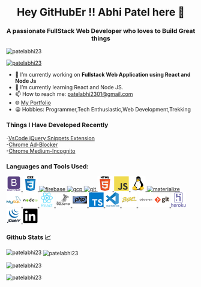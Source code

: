 <h1 align="center">Hey GitHubEr !! Abhi Patel here 👋</h1>
<h3 align="center">A passionate FullStack Web Developer who loves to Build Great things</h3>

<p align="left"> <img src="https://komarev.com/ghpvc/?username=patelabhi23&label=Profile%20views&color=0e75b6&style=flat" alt="patelabhi23" /> </p>
<p align="left"> <a href="https://github.com/ryo-ma/github-profile-trophy"><img src="https://github-profile-trophy.vercel.app/?username=patelabhi23" alt="patelabhi23" /></a> </p>

- 🔭 I’m currently working on **Fullstack Web Application using React and Node Js**
- 🌱 I’m currently learning React and Node JS.
- 📫 How to reach me: patelabhi2301@gmail.com
- 🌐 [My Portfolio](https://patel-abhi.netlify.app/)
- 😀 Hobbies: Programmer,Tech Enthusiastic,Web Development,Trekking

<h3 align="left">Things I Have Developed Recently</h3>

-[VsCode jQuery Snippets Extension ](https://marketplace.visualstudio.com/items?itemName=AbhiPatel.jquery-snippets&ssr=false#overview)
<br />
-[Chrome Ad-Blocker](https://github.com/patelabhi23/chrome-ad-blocker)
<br />
-[Chrome Medium-Incognito](https://github.com/patelabhi23/chrome-medium-incognito)

<h3 align="left">Languages and Tools Used:</h3>
<p align="left"> 
  <a href="https://getbootstrap.com" target="_blank"> <img src="https://raw.githubusercontent.com/devicons/devicon/master/icons/bootstrap/bootstrap-plain-wordmark.svg" alt="bootstrap" width="40" height="40"/> </a> <a href="https://www.w3schools.com/css/" target="_blank"> <img src="https://raw.githubusercontent.com/devicons/devicon/master/icons/css3/css3-original-wordmark.svg" alt="css3" width="40" height="40"/> </a> 
   <a href="https://firebase.google.com/" target="_blank"> <img src="https://www.vectorlogo.zone/logos/firebase/firebase-icon.svg" alt="firebase" width="40" height="40"/> </a> <a href="https://cloud.google.com" target="_blank"> <img src="https://www.vectorlogo.zone/logos/google_cloud/google_cloud-icon.svg" alt="gcp" width="40" height="40"/> </a> <a href="https://git-scm.com/" target="_blank"> <img src="https://www.vectorlogo.zone/logos/git-scm/git-scm-icon.svg" alt="git" width="40" height="40"/> </a> <a href="https://www.w3.org/html/" target="_blank"> <img src="https://raw.githubusercontent.com/devicons/devicon/master/icons/html5/html5-original-wordmark.svg" alt="html5" width="40" height="40"/> </a> <a href="https://developer.mozilla.org/en-US/docs/Web/JavaScript" target="_blank"> <img src="https://raw.githubusercontent.com/devicons/devicon/master/icons/javascript/javascript-original.svg" alt="javascript" width="40" height="40"/> </a> <a href="https://www.linux.org/" target="_blank"> <img src="https://raw.githubusercontent.com/devicons/devicon/master/icons/linux/linux-original.svg" alt="linux" width="40" height="40"/> </a> <a href="https://materializecss.com/" target="_blank"> <img src="https://raw.githubusercontent.com/prplx/svg-logos/5585531d45d294869c4eaab4d7cf2e9c167710a9/svg/materialize.svg" alt="materialize" width="40" height="40"/> </a> <a href="https://www.mysql.com/" target="_blank"> <img src="https://raw.githubusercontent.com/devicons/devicon/master/icons/mysql/mysql-original-wordmark.svg" alt="mysql" width="40" height="40"/> </a> <a href="https://nodejs.org" target="_blank"> <img src="https://raw.githubusercontent.com/devicons/devicon/master/icons/nodejs/nodejs-original-wordmark.svg" alt="nodejs" width="40" height="40"/> </a><a href="https://reactjs.org/" target="_blank"> <img src="https://raw.githubusercontent.com/devicons/devicon/master/icons/react/react-original-wordmark.svg" alt="react" width="40" height="40"/> </a><a href="https://www.microsoft.com/en-in/sql-server/sql-server-downloads" target="_blank"> <img src="https://github.com/devicons/devicon/blob/master/icons/microsoftsqlserver/microsoftsqlserver-plain-wordmark.svg" alt="microsoftsqlserver" width="40" height="40"/></a><a href="https://www.php.net/" target="_blank"> <img src="https://github.com/devicons/devicon/blob/master/icons/php/php-original.svg" alt="php" width="40" height="40"/></a><a href="https://www.typescriptlang.org/" target="_blank"> <img src="https://github.com/devicons/devicon/blob/master/icons/typescript/typescript-original.svg" alt="typescript" width="40" height="40"/></a><a href="https://code.visualstudio.com/" target="_blank"> <img src="https://github.com/devicons/devicon/blob/master/icons/vscode/vscode-original-wordmark.svg" alt="VS Code" width="40" height="40"/></a><a href="https://babeljs.io/" target="_blank"> <img src="https://github.com/devicons/devicon/blob/master/icons/babel/babel-original.svg" alt="Babel JS" width="40" height="40"/></a><a href="https://codepen.io/patelabhi23" target="_blank"> <img src="https://github.com/devicons/devicon/blob/master/icons/codepen/codepen-original-wordmark.svg" alt="Codepen" width="40" height="40"/></a>
<a href="https://git-scm.com/" target="_blank"> <img src="https://github.com/devicons/devicon/blob/master/icons/git/git-original-wordmark.svg" alt="Git" width="40" height="40"/></a><a href="https://www.heroku.com/" target="_blank"> <img src="https://github.com/devicons/devicon/blob/master/icons/heroku/heroku-original-wordmark.svg" alt="Heroku" width="40" height="40"/></a><a href="https://jquery.com/" target="_blank"> <img src="https://github.com/devicons/devicon/blob/master/icons/jquery/jquery-original-wordmark.svg" alt="jQuery" width="40" height="40"/></a><a href="www.linkedin.com/in/patelabhi23" target="_blank"> <img src="https://github.com/devicons/devicon/blob/master/icons/linkedin/linkedin-plain.svg" alt="LinkedIn" width="40" height="40"/></a>

</p>
   
<h3 align="left"> Github Stats 📈 </h3>
<p><img align="left" src="https://github-readme-stats.vercel.app/api/top-langs/?username=patelabhi23&show_icons=true" alt="patelabhi23" />
&nbsp;<img align="center" src="https://github-readme-stats.vercel.app/api?username=patelabhi23&show_icons=true&locale=en" alt="patelabhi23" /></p>

<p><img align="center" src="https://github-readme-streak-stats.herokuapp.com/?user=patelabhi23&" alt="patelabhi23" /></p>

<p><img align="center" src="https://activity-graph.herokuapp.com/graph?username=patelabhi23&custom_title=Abhi%20Patel%20Activity%20Chart&hide_border=true&theme=github" alt="patelabhi23" /></p>
 
